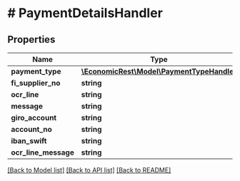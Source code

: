# # PaymentDetailsHandler

## Properties

Name | Type | Description | Notes
------------ | ------------- | ------------- | -------------
**payment_type** | [**\EconomicRest\Model\PaymentTypeHandler**](PaymentTypeHandler.md) |  | [optional]
**fi_supplier_no** | **string** |  | [optional]
**ocr_line** | **string** |  | [optional]
**message** | **string** |  | [optional]
**giro_account** | **string** |  | [optional]
**account_no** | **string** |  | [optional]
**iban_swift** | **string** |  | [optional]
**ocr_line_message** | **string** |  | [optional]

[[Back to Model list]](../../README.md#models) [[Back to API list]](../../README.md#endpoints) [[Back to README]](../../README.md)
